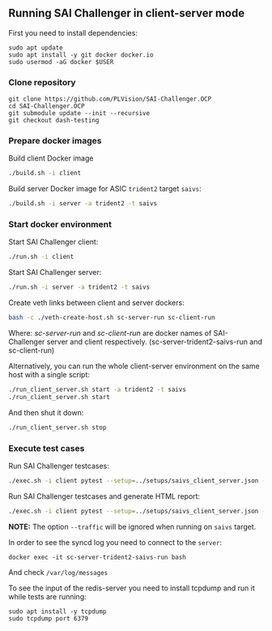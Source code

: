 ## Running SAI Challenger in client-server mode

First you need to install dependencies:
```
sudo apt update
sudo apt install -y git docker docker.io
sudo usermod -aG docker $USER
```

### Clone repository
```
git clone https://github.com/PLVision/SAI-Challenger.OCP
cd SAI-Challenger.OCP
git submodule update --init --recursive
git checkout dash-testing
```

### Prepare docker images

Build client Docker image
```sh
./build.sh -i client
```

Build server Docker image for ASIC `trident2` target `saivs`:
```sh
./build.sh -i server -a trident2 -t saivs
```

### Start docker environment

Start SAI Challenger client:
```sh
./run.sh -i client
```

Start SAI Challenger server:
```sh
./run.sh -i server -a trident2 -t saivs
```

Create veth links between client and server dockers:
```sh
bash -c ./veth-create-host.sh sc-server-run sc-client-run
```
Where: _sc-server-run_ and _sc-client-run_ are docker names of SAI-Challenger server and client respectively. (sc-server-trident2-saivs-run and sc-client-run)

Alternatively, you can run the whole client-server environment on the same host with a single script:
```sh
./run_client_server.sh start -a trident2 -t saivs
./run_client_server.sh start
```

And then shut it down:
```sh
./run_client_server.sh stop
```

### Execute test cases

Run SAI Challenger testcases:
```sh
./exec.sh -i client pytest --setup=../setups/saivs_client_server.json -v -k "test_l2_basic"
```

Run SAI Challenger testcases and generate HTML report:
```sh
./exec.sh -i client pytest --setup=../setups/saivs_client_server.json -v -k "test_l2_basic" --html=report.html --self-contained-html
```

**NOTE:** The option `--traffic` will be ignored when running on `saivs` target.

In order to see the syncd log you need to connect to the `server`:
```
docker exec -it sc-server-trident2-saivs-run bash
```
And check  `/var/log/messages`

To see the input of the redis-server you need to install tcpdump and run it while tests are running:
```
sudo apt install -y tcpdump
sudo tcpdump port 6379
```

